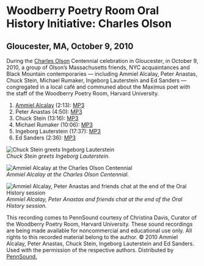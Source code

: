Woodberry Poetry Room Oral History Initiative: Charles Olson
============================================================

Gloucester, MA, October 9, 2010
-------------------------------

During the [Charles Olson](http://writing.upenn.edu/pennsound/x/Olson.php) Centennial celebration in Gloucester, in October 9, 2010, a group of Olson’s Massachusetts friends, NYC acquaintances and Black Mountain contemporaries — including Ammiel Alcalay, Peter Anastas, Chuck Stein, Michael Rumaker, Ingeborg Lauterstein and Ed Sanders — congregated in a local café and communed about the Maximus poet with the staff of the Woodberry Poetry Room, Harvard University.

1.  [Ammiel Alcalay](http://writing.upenn.edu/pennsound/x/Alcalay.php) (2:13): [MP3](http://media.sas.upenn.edu/pennsound/authors/Olson/WoodberryOralHistory/01%20INTRODUCTION%20Ammiel%20Alcalay.mp3)
2.  Peter Anastas (4:50): [MP3](http://media.sas.upenn.edu/pennsound/authors/Olson/WoodberryOralHistory/02%20Peter%20Anastas.mp3)
3.  Chuck Stein (13:16): [MP3](http://media.sas.upenn.edu/pennsound/authors/Olson/WoodberryOralHistory/03%20Chuck%20Stein.mp3)
4.  Michael Rumaker (10:06): [MP3](http://media.sas.upenn.edu/pennsound/authors/Olson/WoodberryOralHistory/04%20Michael%20Rumaker.mp3)
5.  Ingeborg Lauterstein (17:37): [MP3](http://media.sas.upenn.edu/pennsound/authors/Olson/WoodberryOralHistory/05%20Ingeborg%20Lauterstein.mp3)
6.  Ed Sanders (2:36): [MP3](http://media.sas.upenn.edu/pennsound/authors/Olson/WoodberryOralHistory/06%20Ed%20Sanders.mp3)

![Chuck Stein greets Ingeborg Lauterstein](http://media.sas.upenn.edu/pennsound/authors/Olson/WoodberryOralHistory/Olson1.jpg)  
*Chuck Stein greets Ingeborg Lauterstein.*



![Ammiel Alcalay at the Charles Olson Centennial](http://media.sas.upenn.edu/pennsound/authors/Olson/WoodberryOralHistory/Olson3.jpg)  
*Ammiel Alcalay at the Charles Olson Centennial.*



![Ammiel Alcalay, Peter Anastas and friends chat at the end of the Oral History session](http://media.sas.upenn.edu/pennsound/authors/Olson/WoodberryOralHistory/Olson2.jpg)  
*Ammiel Alcalay, Peter Anastas and friends chat at the end of the Oral History session.*

This recording comes to PennSound courtesy of Christina Davis, Curator of the
Woodberry Poetry Room, Harvard University.
These sound recordings are being made available for noncommercial and educational use only.
All rights to this recorded material belong to the author. © 2010 Ammiel Alcalay, Peter Anastas, Chuck Stein, Ingeborg Lauterstein and Ed Sanders.
Used with the permission of the respective authors. Distributed by [PennSound.](../index.html)
